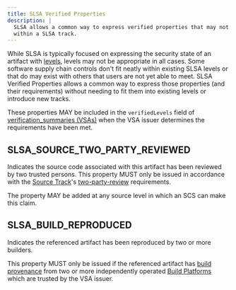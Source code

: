 ```yaml
---
title: SLSA Verified Properties
description: |
  SLSA allows a common way to express verified properties that may not fit
  within a SLSA track.
---
```


While SLSA is typically focused on expressing the security state of an artifact
with [levels](principles#simple-levels-with-clear-outcomes), levels may not be
appropriate in all cases. Some software supply chain controls don't fit neatly
within existing SLSA levels or that do may exist with others that users are not
yet able to meet.  SLSA Verified Properties allows a common way to express those
properties (and their requirements) without needing to fit them into existing
levels or introduce new tracks.

These properties MAY be included in the `verifiedLevels` field of
[verification_summaries (VSAs)](verification_summary) when the VSA issuer
determines the requirements have been met.

## SLSA_SOURCE_TWO_PARTY_REVIEWED

Indicates the source code associated with this artifact has been reviewed by
two trusted persons.  This property MUST only be issued in accordance with the
[Source Track](source-requirements)'s
[two-party-review](source-requirements#two-party-review) requirements.

The property MAY be added at any source level in which an SCS can make this
claim.

## SLSA_BUILD_REPRODUCED

Indicates the referenced artifact has been reproduced by two or more builders.

This property MUST only be issued if the referenced artifact has
[build provenance](build-provenance) from two or more independently
operated [Build Platforms](build-requirements#build-platform) which are
trusted by the VSA issuer.
